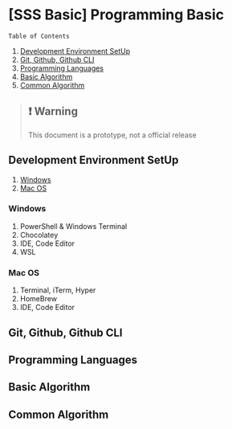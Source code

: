 # [SSS Basic] Programming Basic

`Table of Contents`

1. [Development Environment SetUp](#development-environment-setup)
2. [Git, Github, Github CLI](#git-github-github-cli)
3. [Programming Languages](#programming-languages)
4. [Basic Algorithm](#basic-algorithm)
5. [Common Algorithm](#common-algorithm)

> ## ❗ Warning
>
> This document is a prototype, not a official release
>

## Development Environment SetUp

1. [Windows](#windows)
2. [Mac OS](#mac-os)

### Windows

1. PowerShell & Windows Terminal
2. Chocolatey
3. IDE, Code Editor
4. WSL

### Mac OS

1. Terminal, iTerm, Hyper
2. HomeBrew
3. IDE, Code Editor

## Git, Github, Github CLI

## Programming Languages

## Basic Algorithm

## Common Algorithm
